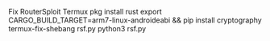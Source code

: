 Fix RouterSploit Termux
pkg install rust
export CARGO_BUILD_TARGET=arm7-linux-androideabi && pip install cryptography
termux-fix-shebang rsf.py
python3 rsf.py
